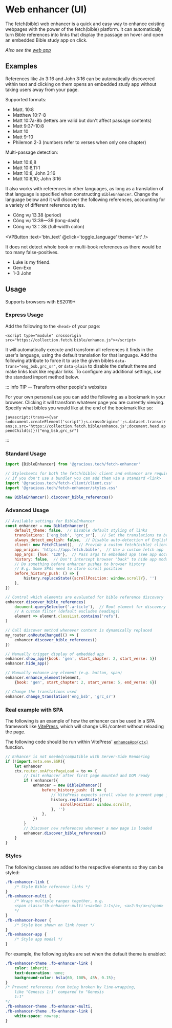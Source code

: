 
<script lang='ts' setup>

import {ref, onMounted} from 'vue'


function get_btn_text(){
    return self.fetch_enhancer?._translations[0] === 'vie_bib' ? "Change to English" : "Change to Vietnamese"
}

// Avoid executing for SSR
const btn_text = ref('')
onMounted(() => {
    btn_text.value = get_btn_text()
})

const toggle_language = () => {
    const new_trans = self.fetch_enhancer._translations[0] === 'vie_bib' ? ['eng_bsb', 'grc_sr'] : ['vie_bib']
    self.fetch_enhancer.change_translation(...new_trans)
    self.fetch_enhancer.discover_bible_references(document.querySelector('.vp-doc'))
    btn_text.value = get_btn_text()
}

</script>


# Web enhancer (UI)

The fetch(bible) web enhancer is a quick and easy way to enhance existing webpages with the power of the fetch(bible) platform. It can automatically turn Bible references into links that display the passage on hover and open an embedded Bible study app on click.

_Also see the [web app](/access/app/)_


## Examples

References like Jn 3:16 and John 3:16 can be automatically discovered within text and clicking on them opens an embedded study app without taking users away from your page.

Supported formats:

 * Matt. 10:8
 * Matthew 10:7-8
 * Matt 10:7a-8b (letters are valid but don't affect passage contents)
 * Matt 9:37-10:8
 * Matt 10
 * Matt 9-10
 * Philemon 2-3  (numbers refer to verses when only one chapter)

Multi-passage detection:

 * Matt 10:6,8
 * Matt 10:8,11:1
 * Matt 10:8, John 3:16
 * Matt 10:8,10; John 3:16

It also works with references in other languages, as long as a translation of that language is specified when constructing `BibleEnhancer`. Change the language below and it will discover the following references, accounting for a variety of different reference styles.

 * Công vụ 13.38    (period)
 * Công vụ 13:38&mdash;39 (long-dash)
 * Công vụ 13：38   (full-width colon)

<VPButton :text='btn_text' @click='toggle_language' theme='alt' />

It does not detect whole book or multi-book references as there would be too many false-positives.

 * Luke is my friend.
 * Gen-Exo
 * 1-3 John


## Usage

Supports browsers with ES2019+


### Express Usage

Add the following to the `<head>` of your page:

`<script type="module" crossorigin src="https://collection.fetch.bible/enhance.js"></script>`

It will automatically execute and transform all references it finds in the user's language, using the default translation for that language. Add the following attribute to force it to use the given bibles `data-trans="eng_bsb,grc_sr"`, or `data-plain` to disable the default theme and make links look like regular links. To configure any additional settings, use the standard import method below.

::: info TIP -- Transform other people's websites

For your own personal use you can add the following as a bookmark in your browser. Clicking it will transform whatever page you are currently viewing. Specify what bibles you would like at the end of the bookmark like so:

`javascript:(trans=>{var s=document.createElement('script');s.crossOrigin='';s.dataset.trans=trans;s.src='https://collection.fetch.bible/enhance.js';document.head.appendChild(s)})("eng_bsb,grc_sr")`

:::


### Standard Usage

```js
import {BibleEnhancer} from '@gracious.tech/fetch-enhancer'

// Stylesheets for both the fetch(bible) client and enhancer are required
// If you don't use a bundler you can add them via a standard <link>
import '@gracious.tech/fetch-client/client.css'
import '@gracious.tech/fetch-enhancer/styles.css'

new BibleEnhancer().discover_bible_references()

```

### Advanced Usage

```js
// Available settings for BibleEnhancer
const enhancer = new BibleEnhancer({
    default_theme: false,  // Disable default styling of links
    translations: ['eng_bsb', 'grc_sr'],  // Set the translations to be used
    always_detect_english: false,  // Disable auto-detection of English refs
    client: new FetchClient(),  // Provide a custom fetch(bible) client
    app_origin: 'https://app.fetch.bible',  // Use a custom fetch app
    app_args: {hue: '120'},  // Pass args to embedded app (see app docs)
    history: false,  // Don't intercept browser "back" to hide app modal
    // Do something before enhancer pushes to browser history
    // E.g. Some SPAs need to store scroll position
    before_history_push: () => {
        history.replaceState({scrollPosition: window.scrollY}, '')
    },
})

// Control which elements are evaluated for bible reference discovery
enhancer.discover_bible_references(
    document.querySelector('.article'),  // Root element for discovery
    // A custom filter (default excludes headings)
    element => element.classList.contains('refs'),
)

// Call discover method whenever content is dynamically replaced
my_router.onRouteChanged(() => {
    enhancer.discover_bible_references()
})

// Manually trigger display of embedded app
enhancer.show_app({book: 'gen', start_chapter: 2, start_verse: 5})
enhancer.hide_app()

// Manually enhance any element (e.g. button, span)
enhancer.enhance_element(element,
    {book: 'gen', start_chapter: 2, start_verse: 5, end_verse: 6})

// Change the translations used
enhancer.change_translation('eng_bsb', 'grc_sr')

```

### Real example with SPA

The following is an example of how the enhancer can be used in a SPA framework like [VitePress](https://vitepress.dev/), which will change URL/content without reloading the page.

The following code should be run within VitePress' [`enhanceApp(ctx)`](https://vitepress.dev/guide/custom-theme) function.

```js
// Enhancer is not needed/compatible with Server-Side Rendering
if (!import.meta.env.SSR){
    let enhancer
    ctx.router.onAfterPageLoad = to => {
        // Init enhancer after first page mounted and DOM ready
        if (!enhancer){
            enhancer = new BibleEnhancer({
                before_history_push: () => {
                    // VitePress expects scroll value to prevent page jump
                    history.replaceState({
                        scrollPosition: window.scrollY,
                    }, '')
                },
            })
        }
        // Discover new references whenever a new page is loaded
        enhancer.discover_bible_references()
    }
}
```


### Styles

The following classes are added to the respective elements so they can be styled:

```css
.fb-enhancer-link {
    /* Style Bible reference links */
}
.fb-enhancer-multi {
    /* Wraps multiple ranges together, e.g.
    <span class='fb-enhancer-multi'><a>Gen 1:1</a>, <a>2:5</a></span>
    */
}
.fb-enhancer-hover {
    /* Style box shown on link hover */
}
.fb-enhancer-app {
    /* Style app modal */
}

```

For example, the following styles are set when the default theme is enabled:

```css
.fb-enhancer-theme .fb-enhancer-link {
    color: inherit;
    text-decoration: none;
    background-color: hsla(60, 100%, 45%, 0.15);
}
/* Prevent references from being broken by line-wrapping,
    like "Genesis 1:1" compared to "Genesis
    1:1"
*/
.fb-enhancer-theme .fb-enhancer-multi,
.fb-enhancer-theme .fb-enhancer-link {
    white-space: nowrap;
}
```
